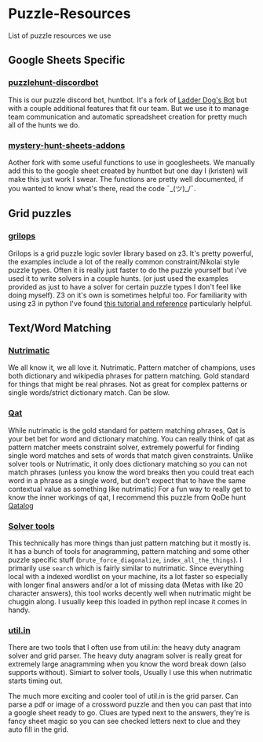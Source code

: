 # Puzzle-Resources

List of puzzle resources we use  

## Google Sheets Specific

### [puzzlehunt-discordbot](https://github.com/sloop-puzzles/puzzlehunt-discordbot)
This is our puzzle discord bot, huntbot. It's a fork of [Ladder Dog's Bot](https://github.com/azjps/ladder_dogs_discord_bot) but with a couple additional features that fit our team. But we use it to manage team communication and automatic spreadsheet creation for pretty much all of the hunts we do. 

### [mystery-hunt-sheets-addons](https://github.com/sloop-puzzles/mystery-hunt-sheets-addons)
Aother fork with some useful functions to use in googlesheets. We manually add this to the google sheet created by huntbot but one day I (kristen) will make this just work I swear. The functions are pretty well documented, if you wanted to know what's there, read the code ¯\_(ツ)_/¯.

## Grid puzzles 

### [grilops](hhttps://obijywk.github.io/)
Grilops is a grid puzzle logic sovler library based on z3. It's pretty powerful, the examples include a lot of the really common constraint/Nikolai style puzzle types. Often it is really just faster to do the puzzle yourself but i've used it to write solvers in a couple hunts. (or just used the examples provided as just to have a solver for certain puzzle types I don't feel like doing myself). Z3 on it's own is sometimes helpful too. For familiarity with using z3 in python I've found [this tutorial and reference](https://ericpony.github.io/z3py-tutorial/guide-examples.htm) particularly helpful. 

## Text/Word Matching

### [Nutrimatic](https://nutrimatic.org/)
We all know it, we all love it. Nutrimatic. Pattern matcher of champions, uses both dictionary and wikipedia phrases for pattern matching. Gold standard for things that might be real phrases. Not as great for complex patterns or single words/strict dictionary match. Can be slow. 

### [Qat](https://www.quinapalus.com/cgi-bin/qat)
While nutrimatic is the gold standard for pattern matching phrases, Qat is your bet bet for word and dictionary matching. You can really think of qat as pattern matcher meets constraint solver, extremely powerful for finding single word matches and sets of words that match given constraints. Unlike solver tools or Nutrimatic, it only does dictionary matching so you can not match phrases (unless you know the word breaks then you could treat each word in a phrase as a single word, but don't expect that to have the same contextual value as something like nutrimatic) 
For a fun way to really get to know the inner workings of qat, I recommend this puzzle from QoDe hunt [Qatalog](https://ona.quest/puzzle/qatalog)

### [Solver tools](https://github.com/sloop-puzzles/solvertools)
This technically has more things than just pattern matching but it mostly is. It has a bunch of tools for anagramming, pattern matching and some other puzzle specific stuff (`brute_force_diagonalize`, `index_all_the_things`). I primarily use `search` which is fairly similar to nutrimatic. Since everything local with a indexed wordlist on your machine, its a lot faster so especially with longer final answers and/or a lot of missing data (Metas with like 20 character answers), this tool works decently well when nutrimatic might be chuggin along. I usually keep this loaded in python repl incase it comes in handy. 


### [util.in](https://util.in/)
There are two tools that I often use from util.in: the heavy duty anagram solver and grid parser. The heavy duty anagram solver is really great for extremely large anagramming when you know the word break down (also supports without). Simiart to solver tools, Usually I use this when nutrimatic starts timing out. 

The much more exciting and cooler tool of util.in is the grid parser. Can parse a pdf or image of a crossword puzzle and then you can past that into a google sheet ready to go. Clues are typed next to the answers, they're is fancy sheet magic so you can see checked letters next to clue and they auto fill in the grid. 

